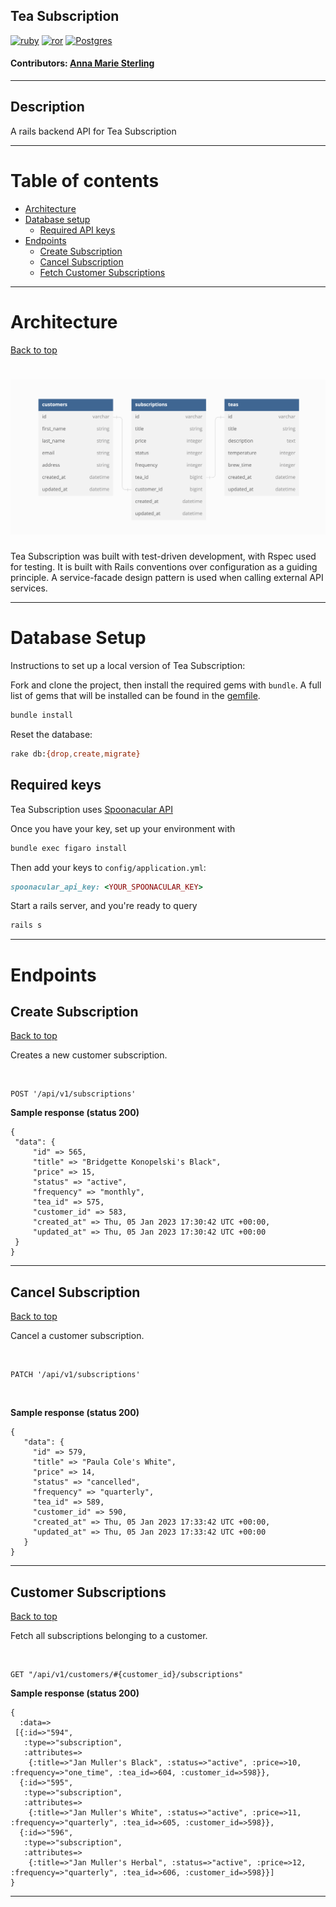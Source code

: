 ## Tea Subscription

[![ruby][ruby]][ruby-url] [![ror][ror]][ror-url] [![Postgres][Postgres]][Postgres-url]

#### Contributors: [Anna Marie Sterling](https://github.com/AMSterling)

</div>

---

## Description

A rails backend API for Tea Subscription

---

# <a name="contents"></a> Table of contents

- [Architecture](#architecture)
- [Database setup](#database-setup)
  - [Required API keys](#required-keys)
- [Endpoints](#endpoints)
  - [Create Subscription](#create-sub)
  - [Cancel Subscription](#cancel-sub)
  - [Fetch Customer Subscriptions](#customer-subs)

---

# <a name="architecture"></a>Architecture

[Back to top](#contents)

# <img src="app/assets/images/schema-diagram.png">

Tea Subscription was built with test-driven development, with Rspec used for testing. It is built with Rails conventions over configuration as a guiding principle. A service-facade design pattern is used when calling external API services.

---

# <a name="database-setup"></a>Database Setup

Instructions to set up a local version of Tea Subscription:

Fork and clone the project, then install the required gems with `bundle`. A full list of gems that will be installed can be found in the [gemfile](gemfile).

```sh
bundle install
```

Reset the database:

```sh
rake db:{drop,create,migrate}
```

## <a name="required-keys"></a> Required keys

Tea Subscription uses <a href="https://spoonacular.com/food-api" target="_blank" rel="noopener noreferrer">Spoonacular API</a>

Once you have your key, set up your environment with

```sh
bundle exec figaro install
```

 Then add your keys to `config/application.yml`:

```ruby
spoonacular_api_key: <YOUR_SPOONACULAR_KEY>
```

Start a rails server, and you're ready to query

```sh
rails s
```

---

# <a name="endpoints"></a>Endpoints

## <a name="create-sub"></a>Create Subscription

[Back to top](#contents)

Creates a new customer subscription.

<br>

```
POST '/api/v1/subscriptions'
```

**Sample response (status 200)**

 ```
{
  "data": {
      "id" => 565,
      "title" => "Bridgette Konopelski's Black",
      "price" => 15,
      "status" => "active",
      "frequency" => "monthly",
      "tea_id" => 575,
      "customer_id" => 583,
      "created_at" => Thu, 05 Jan 2023 17:30:42 UTC +00:00,
      "updated_at" => Thu, 05 Jan 2023 17:30:42 UTC +00:00
  }
}
 ```

---

## <a name="cancel-sub"></a>Cancel Subscription

[Back to top](#contents)

Cancel a customer subscription.

<br>

```
PATCH '/api/v1/subscriptions'
```

<br>

**Sample response (status 200)**

 ```
{
    "data": {
      "id" => 579,
      "title" => "Paula Cole's White",
      "price" => 14,
      "status" => "cancelled",
      "frequency" => "quarterly",
      "tea_id" => 589,
      "customer_id" => 590,
      "created_at" => Thu, 05 Jan 2023 17:33:42 UTC +00:00,
      "updated_at" => Thu, 05 Jan 2023 17:33:42 UTC +00:00
    }
}
 ```

---

## <a name="customer-subs"></a>Customer Subscriptions

[Back to top](#contents)

Fetch all subscriptions belonging to a customer.

<br>

```
GET "/api/v1/customers/#{customer_id}/subscriptions"
```

**Sample response (status 200)**

 ```
 {
   :data=>
  [{:id=>"594",
    :type=>"subscription",
    :attributes=>
     {:title=>"Jan Muller's Black", :status=>"active", :price=>10, :frequency=>"one_time", :tea_id=>604, :customer_id=>598}},
   {:id=>"595",
    :type=>"subscription",
    :attributes=>
     {:title=>"Jan Muller's White", :status=>"active", :price=>11, :frequency=>"quarterly", :tea_id=>605, :customer_id=>598}},
   {:id=>"596",
    :type=>"subscription",
    :attributes=>
     {:title=>"Jan Muller's Herbal", :status=>"active", :price=>12, :frequency=>"quarterly", :tea_id=>606, :customer_id=>598}}]
}
 ```

---

<!-- BADGE LINKS -->

[ruby]: https://img.shields.io/badge/Ruby-CC342D?style=for-the-badge&logo=ruby&logoColor=white
[ruby-url]: https://www.ruby-lang.org/en/

[ror]: https://img.shields.io/badge/Ruby_on_Rails-CC0000?style=for-the-badge&logo=ruby-on-rails&logoColor=white
[ror-url]: https://rubyonrails.org/

[Postgres]: https://img.shields.io/badge/postgres-%23316192.svg?style=for-the-badge&logo=postgresql&logoColor=white
[Postgres-url]: https://www.postgresql.org/
